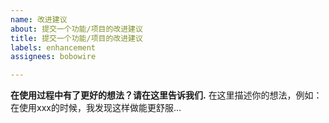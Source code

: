 ```yaml
---
name: 改进建议
about: 提交一个功能/项目的改进建议
title: 提交一个功能/项目的改进建议
labels: enhancement
assignees: bobowire

---
```


**在使用过程中有了更好的想法？请在这里告诉我们.**
在这里描述你的想法，例如：在使用xxx的时候，我发现这样做能更舒服...
